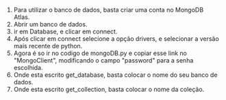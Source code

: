 1. Para utilizar o banco de dados, basta criar uma conta no MongoDB Atlas.
2. Abrir um banco de dados.
3. ir em Database, e clicar em connect.
4. Após clicar em connect selecione  a opção drivers, e selecionar a versão mais recente de python.
5. Agora é so ir no codigo de mongoDB.py e copiar esse link no "MongoClient", modificando o campo "password" para a senha escolhida.
6. Onde esta escrito get_database, basta colocar o nome do seu banco de dados.
7. Onde esta escrito get_collection, basta colocar o nome da coleção.
   

